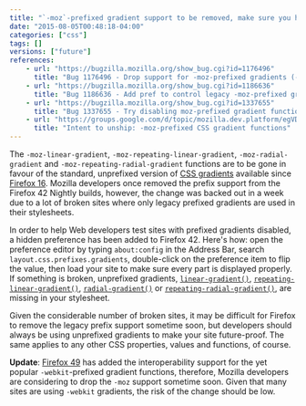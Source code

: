 ```yaml
---
title: "`-moz`-prefixed gradient support to be removed, make sure you have unprefixed gradients"
date: "2015-08-05T00:48:18-04:00"
categories: ["css"]
tags: []
versions: ["future"]
references:
    - url: "https://bugzilla.mozilla.org/show_bug.cgi?id=1176496"
      title: "Bug 1176496 - Drop support for -moz-prefixed gradients (-moz-linear-gradient, -moz-radial-gradient)"
    - url: "https://bugzilla.mozilla.org/show_bug.cgi?id=1186636"
      title: "Bug 1186636 - Add pref to control legacy -moz-prefixed gradients"
    - url: "https://bugzilla.mozilla.org/show_bug.cgi?id=1337655"
      title: "Bug 1337655 - Try disabling moz-prefixed gradient functions by default"
    - url: "https://groups.google.com/d/topic/mozilla.dev.platform/egVDMiu86m0/discussion"
      title: "Intent to unship: -moz-prefixed CSS gradient functions"
---
```

The `-moz-linear-gradient`, `-moz-repeating-linear-gradient`, `-moz-radial-gradient` and `-moz-repeating-radial-gradient` functions are to be gone in favour of the standard, unprefixed version of [CSS gradients](https://developer.mozilla.org/docs/Web/Guide/CSS/Using_CSS_gradients) available since [Firefox 16](https://developer.mozilla.org/Firefox/Releases/16). Mozilla developers once removed the prefix support from the Firefox 42 Nightly builds, however, the change was backed out in a week due to a lot of broken sites where only legacy prefixed gradients are used in their stylesheets.

In order to help Web developers test sites with prefixed gradients disabled, a hidden preference has been added to Firefox 42. Here's how: open the preference editor by typing `about:config` in the Address Bar, search `layout.css.prefixes.gradients`, double-click on the preference item to flip the value, then load your site to make sure every part is displayed properly. If something is broken, unprefixed gradients, [`linear-gradient()`](https://developer.mozilla.org/docs/Web/CSS/linear-gradient), [`repeating-linear-gradient()`](https://developer.mozilla.org/docs/Web/CSS/repeating-linear-gradient), [`radial-gradient()`](https://developer.mozilla.org/docs/Web/CSS/radial-gradient) or [`repeating-radial-gradient()`](https://developer.mozilla.org/docs/Web/CSS/repeating-radial-gradient), are missing in your stylesheet.

Given the considerable number of broken sites, it may be difficult for Firefox to remove the legacy prefix support sometime soon, but developers should always be using unprefixed gradients to make your site future-proof. The same applies to any other CSS properties, values and functions, of course.

**Update**: [Firefox 49](https://hacks.mozilla.org/2016/09/firefox-49-fixes-sites-designed-with-webkit-in-mind-and-more/) has added the interoperability support for the yet popular `-webkit`-prefixed gradient functions, therefore, Mozilla developers are considering to drop the `-moz` support sometime soon. Given that many sites are using `-webkit` gradients, the risk of the change should be low.

